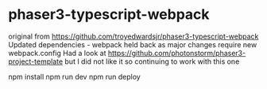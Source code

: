 # phaser3-typescript-webpack


original from https://github.com/troyedwardsjr/phaser3-typescript-webpack 
Updated dependencies - webpack held back as major changes require new webpack.config
Had a look at https://github.com/photonstorm/phaser3-project-template but I did not like it so continuing to work with this one

npm install
npm run dev
npm run deploy